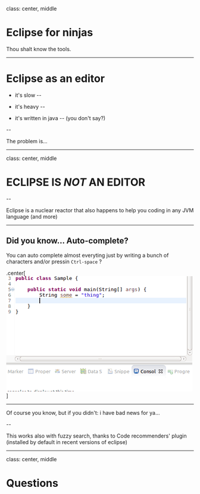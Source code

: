 class: center, middle

# Eclipse for ninjas

Thou shalt know the tools.

---

# Eclipse as an editor

- it's slow
--

- it's heavy
--

- it's written in java
--
(you don't say?)

--

The problem is...

---
class: center, middle

# ECLIPSE IS *NOT* AN EDITOR

--

Eclipse is a nuclear reactor that also happens to help you coding in any JVM language (and more)

---

## Did you know... Auto-complete?

You can auto complete almost everyting just by writing a bunch of characters and/or pressin `Ctrl-space` ?

.center[![Ctrl-space](img/ctrl-space.gif)]

---

Of course you know, but if you didn't: i have bad news for ya...

--

This works also with fuzzy search, thanks to Code recommenders' plugin (installed by default in recent versions of eclipse)

---

class: center, middle

# Questions
